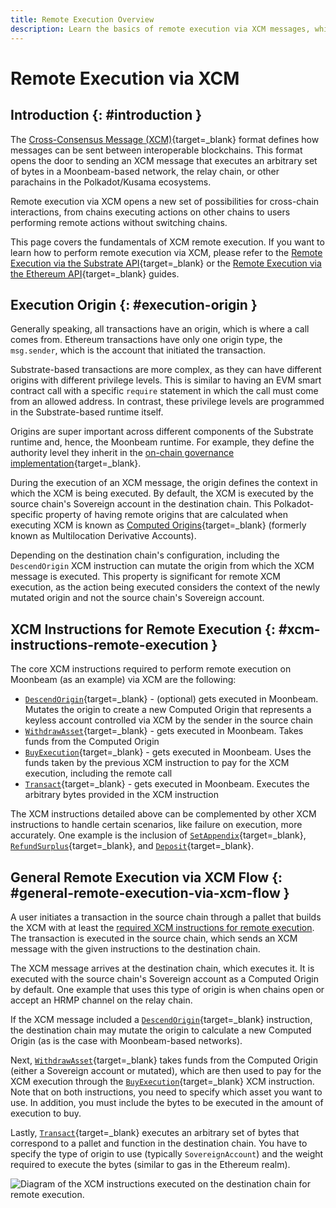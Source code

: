 ```yaml
---
title: Remote Execution Overview
description: Learn the basics of remote execution via XCM messages, which allow users to execute actions on other blockchains using accounts they control remotely via XCM.
---
```


# Remote Execution via XCM

## Introduction {: #introduction }

The [Cross-Consensus Message (XCM)](https://wiki.polkadot.network/learn/learn-xcm/){target=\_blank} format defines how messages can be sent between interoperable blockchains. This format opens the door to sending an XCM message that executes an arbitrary set of bytes in a Moonbeam-based network, the relay chain, or other parachains in the Polkadot/Kusama ecosystems.

Remote execution via XCM opens a new set of possibilities for cross-chain interactions, from chains executing actions on other chains to users performing remote actions without switching chains.

This page covers the fundamentals of XCM remote execution. If you want to learn how to perform remote execution via XCM, please refer to the [Remote Execution via the Substrate API](/builders/interoperability/xcm/remote-execution/substrate-calls/xcm-transactor-pallet/){target=\_blank} or the [Remote Execution via the Ethereum API](/builders/interoperability/xcm/xc20/send-xc20s/xtokens-precompile/){target=\_blank} guides.

## Execution Origin {: #execution-origin }

Generally speaking, all transactions have an origin, which is where a call comes from. Ethereum transactions have only one origin type, the `msg.sender`, which is the account that initiated the transaction.

Substrate-based transactions are more complex, as they can have different origins with different privilege levels. This is similar to having an EVM smart contract call with a specific `require` statement in which the call must come from an allowed address. In contrast, these privilege levels are programmed in the Substrate-based runtime itself.

Origins are super important across different components of the Substrate runtime and, hence, the Moonbeam runtime. For example, they define the authority level they inherit in the [on-chain governance implementation](/learn/features/governance/){target=\_blank}.

During the execution of an XCM message, the origin defines the context in which the XCM is being executed. By default, the XCM is executed by the source chain's Sovereign account in the destination chain. This Polkadot-specific property of having remote origins that are calculated when executing XCM is known as [Computed Origins](/builders/interoperability/xcm/remote-execution/computed-origins/){target=\_blank} (formerly known as Multilocation Derivative Accounts).

Depending on the destination chain's configuration, including the `DescendOrigin` XCM instruction can mutate the origin from which the XCM message is executed. This property is significant for remote XCM execution, as the action being executed considers the context of the newly mutated origin and not the source chain's Sovereign account.

## XCM Instructions for Remote Execution {: #xcm-instructions-remote-execution }

The core XCM instructions required to perform remote execution on Moonbeam (as an example) via XCM are the following:

 - [`DescendOrigin`](/builders/interoperability/xcm/core-concepts/instructions/#descend-origin){target=\_blank} - (optional) gets executed in Moonbeam. Mutates the origin to create a new Computed Origin that represents a keyless account controlled via XCM by the sender in the source chain
 - [`WithdrawAsset`](/builders/interoperability/xcm/core-concepts/instructions/#withdraw-asset){target=\_blank} - gets executed in Moonbeam. Takes funds from the Computed Origin
 - [`BuyExecution`](/builders/interoperability/xcm/core-concepts/instructions/#buy-execution){target=\_blank} - gets executed in Moonbeam. Uses the funds taken by the previous XCM instruction to pay for the XCM execution, including the remote call
 - [`Transact`](/builders/interoperability/xcm/core-concepts/instructions/#transact){target=\_blank} - gets executed in Moonbeam. Executes the arbitrary bytes provided in the XCM instruction

The XCM instructions detailed above can be complemented by other XCM instructions to handle certain scenarios, like failure on execution, more accurately. One example is the inclusion of [`SetAppendix`](/builders/interoperability/xcm/core-concepts/instructions/#set-appendix){target=\_blank}, [`RefundSurplus`](/builders/interoperability/xcm/core-concepts/instructions/#refund-surplus){target=\_blank}, and [`Deposit`](/builders/interoperability/xcm/core-concepts/instructions/#deposit-asset){target=\_blank}.

## General Remote Execution via XCM Flow {: #general-remote-execution-via-xcm-flow }

A user initiates a transaction in the source chain through a pallet that builds the XCM with at least the [required XCM instructions for remote execution](#xcm-instructions-remote-execution). The transaction is executed in the source chain, which sends an XCM message with the given instructions to the destination chain.

The XCM message arrives at the destination chain, which executes it. It is executed with the source chain's Sovereign account as a Computed Origin by default. One example that uses this type of origin is when chains open or accept an HRMP channel on the relay chain.

If the XCM message included a [`DescendOrigin`](/builders/interoperability/xcm/core-concepts/instructions/#descend-origin){target=\_blank} instruction, the destination chain may mutate the origin to calculate a new Computed Origin (as is the case with Moonbeam-based networks).

Next, [`WithdrawAsset`](/builders/interoperability/xcm/core-concepts/instructions/#withdraw-asset){target=\_blank} takes funds from the Computed Origin (either a Sovereign account or mutated), which are then used to pay for the XCM execution through the [`BuyExecution`](/builders/interoperability/xcm/core-concepts/instructions/#buy-execution){target=\_blank} XCM instruction. Note that on both instructions, you need to specify which asset you want to use. In addition, you must include the bytes to be executed in the amount of execution to buy.

Lastly, [`Transact`](/builders/interoperability/xcm/core-concepts/instructions/#transact){target=\_blank} executes an arbitrary set of bytes that correspond to a pallet and function in the destination chain. You have to specify the type of origin to use (typically `SovereignAccount`) and the weight required to execute the bytes (similar to gas in the Ethereum realm).

![Diagram of the XCM instructions executed on the destination chain for remote execution.](/images/builders/interoperability/xcm/remote-execution/overview/overview-1.webp)
